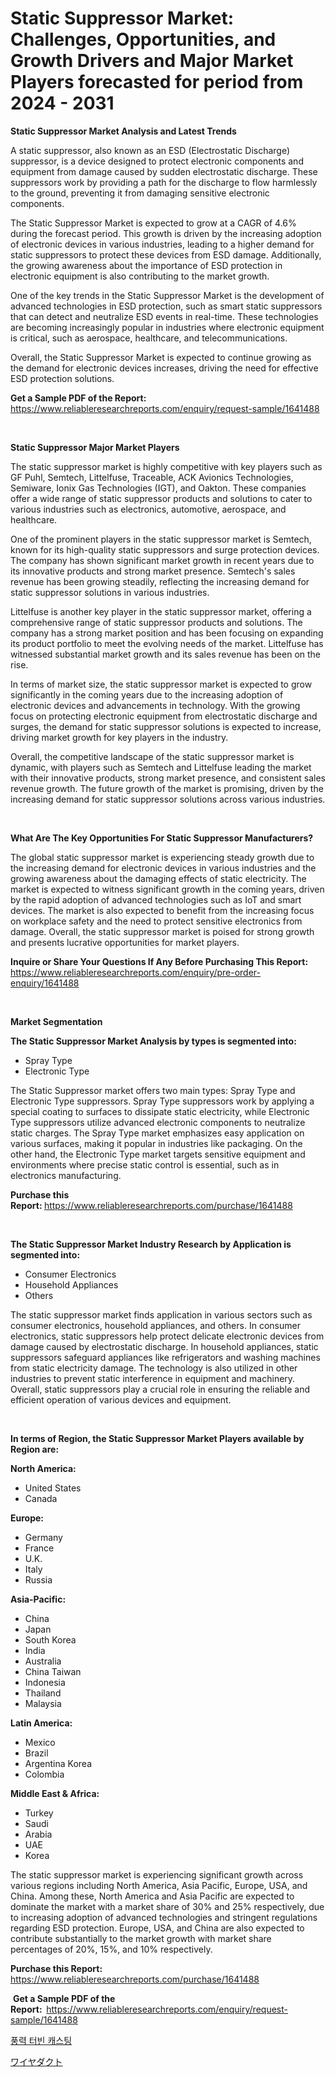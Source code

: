 <p><h1>Static Suppressor Market: Challenges, Opportunities, and Growth Drivers and Major Market Players forecasted for period from 2024 - 2031</h1></p><p><strong>Static Suppressor Market Analysis and Latest Trends</strong></p>
<p><p>A static suppressor, also known as an ESD (Electrostatic Discharge) suppressor, is a device designed to protect electronic components and equipment from damage caused by sudden electrostatic discharge. These suppressors work by providing a path for the discharge to flow harmlessly to the ground, preventing it from damaging sensitive electronic components.</p><p>The Static Suppressor Market is expected to grow at a CAGR of 4.6% during the forecast period. This growth is driven by the increasing adoption of electronic devices in various industries, leading to a higher demand for static suppressors to protect these devices from ESD damage. Additionally, the growing awareness about the importance of ESD protection in electronic equipment is also contributing to the market growth.</p><p>One of the key trends in the Static Suppressor Market is the development of advanced technologies in ESD protection, such as smart static suppressors that can detect and neutralize ESD events in real-time. These technologies are becoming increasingly popular in industries where electronic equipment is critical, such as aerospace, healthcare, and telecommunications.</p><p>Overall, the Static Suppressor Market is expected to continue growing as the demand for electronic devices increases, driving the need for effective ESD protection solutions.</p></p>
<p><strong>Get a Sample PDF of the Report:&nbsp;</strong> <a href="https://www.reliableresearchreports.com/enquiry/request-sample/1641488">https://www.reliableresearchreports.com/enquiry/request-sample/1641488</a></p>
<p>&nbsp;</p>
<p><strong>Static Suppressor Major Market Players</strong></p>
<p><p>The static suppressor market is highly competitive with key players such as GF Puhl, Semtech, Littelfuse, Traceable, ACK Avionics Technologies, Semiware, Ionix Gas Technologies (IGT), and Oakton. These companies offer a wide range of static suppressor products and solutions to cater to various industries such as electronics, automotive, aerospace, and healthcare.</p><p>One of the prominent players in the static suppressor market is Semtech, known for its high-quality static suppressors and surge protection devices. The company has shown significant market growth in recent years due to its innovative products and strong market presence. Semtech's sales revenue has been growing steadily, reflecting the increasing demand for static suppressor solutions in various industries.</p><p>Littelfuse is another key player in the static suppressor market, offering a comprehensive range of static suppressor products and solutions. The company has a strong market position and has been focusing on expanding its product portfolio to meet the evolving needs of the market. Littelfuse has witnessed substantial market growth and its sales revenue has been on the rise.</p><p>In terms of market size, the static suppressor market is expected to grow significantly in the coming years due to the increasing adoption of electronic devices and advancements in technology. With the growing focus on protecting electronic equipment from electrostatic discharge and surges, the demand for static suppressor solutions is expected to increase, driving market growth for key players in the industry.</p><p>Overall, the competitive landscape of the static suppressor market is dynamic, with players such as Semtech and Littelfuse leading the market with their innovative products, strong market presence, and consistent sales revenue growth. The future growth of the market is promising, driven by the increasing demand for static suppressor solutions across various industries.</p></p>
<p>&nbsp;</p>
<p><strong>What Are The Key Opportunities For Static Suppressor Manufacturers?</strong></p>
<p><p>The global static suppressor market is experiencing steady growth due to the increasing demand for electronic devices in various industries and the growing awareness about the damaging effects of static electricity. The market is expected to witness significant growth in the coming years, driven by the rapid adoption of advanced technologies such as IoT and smart devices. The market is also expected to benefit from the increasing focus on workplace safety and the need to protect sensitive electronics from damage. Overall, the static suppressor market is poised for strong growth and presents lucrative opportunities for market players.</p></p>
<p><strong>Inquire or Share Your Questions If Any Before Purchasing This Report:</strong> <a href="https://www.reliableresearchreports.com/enquiry/pre-order-enquiry/1641488">https://www.reliableresearchreports.com/enquiry/pre-order-enquiry/1641488</a></p>
<p>&nbsp;</p>
<p><strong>Market Segmentation</strong></p>
<p><strong>The Static Suppressor Market Analysis by types is segmented into:</strong></p>
<p><ul><li>Spray Type</li><li>Electronic Type</li></ul></p>
<p><p>The Static Suppressor market offers two main types: Spray Type and Electronic Type suppressors. Spray Type suppressors work by applying a special coating to surfaces to dissipate static electricity, while Electronic Type suppressors utilize advanced electronic components to neutralize static charges. The Spray Type market emphasizes easy application on various surfaces, making it popular in industries like packaging. On the other hand, the Electronic Type market targets sensitive equipment and environments where precise static control is essential, such as in electronics manufacturing.</p></p>
<p><strong>Purchase this Report:&nbsp;</strong><a href="https://www.reliableresearchreports.com/purchase/1641488">https://www.reliableresearchreports.com/purchase/1641488</a></p>
<p>&nbsp;</p>
<p><strong>The Static Suppressor Market Industry Research by Application is segmented into:</strong></p>
<p><ul><li>Consumer Electronics</li><li>Household Appliances</li><li>Others</li></ul></p>
<p><p>The static suppressor market finds application in various sectors such as consumer electronics, household appliances, and others. In consumer electronics, static suppressors help protect delicate electronic devices from damage caused by electrostatic discharge. In household appliances, static suppressors safeguard appliances like refrigerators and washing machines from static electricity damage. The technology is also utilized in other industries to prevent static interference in equipment and machinery. Overall, static suppressors play a crucial role in ensuring the reliable and efficient operation of various devices and equipment.</p></p>
<p>&nbsp;</p>
<p><strong>In terms of Region, the Static Suppressor Market Players available by Region are:</strong></p>
<p>
    <p> <strong> North America: </strong>
        <ul>
            <li>United States</li>
            <li>Canada</li>
        </ul>
        </p> 
    <p> <strong> Europe: </strong>
        <ul>
            <li>Germany</li>
            <li>France</li>
            <li>U.K.</li>
            <li>Italy</li>
            <li>Russia</li>
        </ul>
        </p> 
    <p> <strong> Asia-Pacific: </strong>
        <ul>
            <li>China</li>
            <li>Japan</li>
            <li>South Korea</li>
            <li>India</li>
            <li>Australia</li>
            <li>China Taiwan</li>
            <li>Indonesia</li>
            <li>Thailand</li>
            <li>Malaysia</li>
        </ul>
        </p> 
    <p> <strong> Latin America: </strong>
        <ul>
            <li>Mexico</li>
            <li>Brazil</li>
            <li>Argentina Korea</li>
            <li>Colombia</li>
        </ul>
        </p> 
    <p> <strong> Middle East & Africa: </strong>
        <ul>
            <li>Turkey</li>
            <li>Saudi</li>
            <li>Arabia</li>
            <li>UAE</li>
            <li>Korea</li>
        </ul>
    </p>
    </p>
<p><p>The static suppressor market is experiencing significant growth across various regions including North America, Asia Pacific, Europe, USA, and China. Among these, North America and Asia Pacific are expected to dominate the market with a market share of 30% and 25% respectively, due to increasing adoption of advanced technologies and stringent regulations regarding ESD protection. Europe, USA, and China are also expected to contribute substantially to the market growth with market share percentages of 20%, 15%, and 10% respectively.</p></p>
<p><strong>Purchase this Report: </strong><a href="https://www.reliableresearchreports.com/purchase/1641488">https://www.reliableresearchreports.com/purchase/1641488</a></p>
<p>&nbsp;<strong>Get a Sample PDF of the Report:&nbsp;&nbsp;</strong><a href="https://www.reliableresearchreports.com/enquiry/request-sample/1641488">https://www.reliableresearchreports.com/enquiry/request-sample/1641488</a></p>
<p><strong></strong></p>
<p><p><a href="https://github.com/oajzkywllm460/Market-Research-Report-List-1/blob/main/696564710843.md">풍력 터빈 캐스팅</a></p><p><a href="https://github.com/mreklxf44233/Market-Research-Report-List-1/blob/main/372616211717.md">ワイヤダクト</a></p></p>